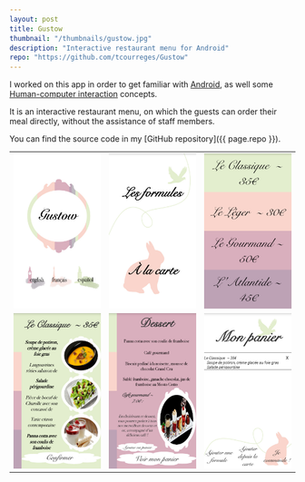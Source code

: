 ```yaml
---
layout: post
title: Gustow
thumbnail: "/thumbnails/gustow.jpg"
description: "Interactive restaurant menu for Android"
repo: "https://github.com/tcourreges/Gustow"
---
```


I worked on this app in order to get familiar with [Android](https://www.android.com/), as well some [Human-computer interaction](https://en.wikipedia.org/wiki/Human%E2%80%93computer_interaction) concepts.

It is an interactive restaurant menu, on which the guests can order their meal directly, without the assistance of staff members.

You can find the source code in my [GitHub repository]({{ page.repo }}).

<table class="img-table">
  <colgroup>
    <col width="33%" />
    <col width="33%" />
    <col width="33%" />
  </colgroup>
  <tbody>
    <tr>
      <td markdown="span"><img src="/images/gustow/1.jpg"></td>
      <td markdown="span"><img src="/images/gustow/2.jpg"></td>
      <td markdown="span"><img src="/images/gustow/3.jpg"></td>
    </tr>
    <tr>
      <td markdown="span"><img src="/images/gustow/4.jpg"></td>
      <td markdown="span"><img src="/images/gustow/5.jpg"></td>
      <td markdown="span"><img src="/images/gustow/6.jpg"></td>
    </tr>
  </tbody>
</table>